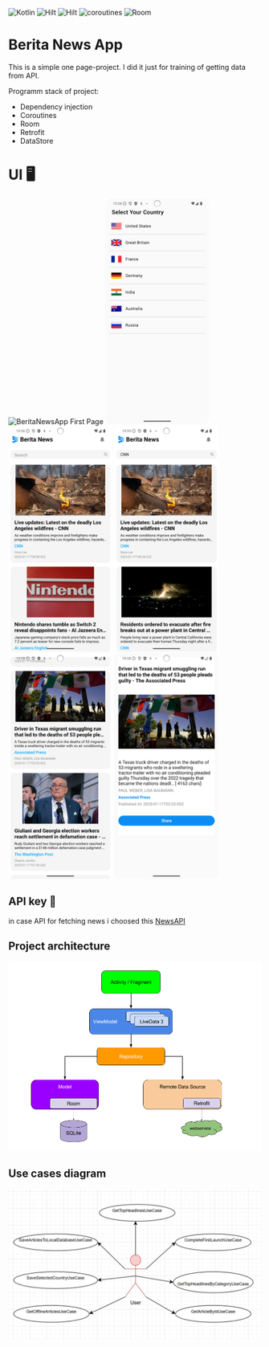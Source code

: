 ![Kotlin](https://img.shields.io/badge/kotlin-%237F52FF.svg?style=for-the-badge&logo=kotlin&logoColor=white) ![Hilt](https://img.shields.io/badge/hilt-%237F52FF.svg?style=for-the-badge&logo=hilt&logoColor=white) ![Hilt](https://img.shields.io/badge/retrofit-ffc000.svg?style=for-the-badge&logo=retrofit&logoColor=white) ![coroutines](https://img.shields.io/badge/coroutines-ff00c0.svg?style=for-the-badge&logo=coroutines&logoColor=white) ![Room](https://img.shields.io/badge/room-3f00ff.svg?style=for-the-badge&logo=coroutines&logoColor=white)  
# Berita News App 

This is a simple one page-project. I did it just for training of getting data from API. 

Programm stack of project:
- Dependency injection
- Coroutines
- Room
- Retrofit
- DataStore


# UI 🖥

<img alt="BeritaNewsApp First Page" height="450px" src="https://github.com/MishaNikolaev/BeritaNews/blob/master/assets/Screenshot_20250118_175801.png" /> <img alt="BeritaNewsApp Country Page" height="450px" src="https://github.com/MishaNikolaev/BeritaNews/blob/master/assets/Screenshot_20250118_175814.png" />
<img alt="BeritaNewsApp Main Page" height="450px" src="https://github.com/MishaNikolaev/BeritaNews/blob/master/assets/Screenshot_20250118_175713.png" /> <img alt="BeritaNewsApp Search Page" height="450px" src="https://github.com/MishaNikolaev/BeritaNews/blob/master/assets/Screenshot_20250118_175953.png" />
<img alt="BeritaNewsApp Listing Pages" height="450px" src="https://github.com/MishaNikolaev/BeritaNews/blob/master/assets/Screenshot_20250118_175849.png" /> <img alt="BeritaNewsApp Detail Page" height="450px" src="https://github.com/MishaNikolaev/BeritaNews/blob/master/assets/Screenshot_20250118_175905.png" />



## API key 🔑
in case API for fetching news i choosed this [NewsAPI](https://newsapi.org/)

## Project architecture
![logs](https://github.com/MishaNikolaev/BeritaNews/blob/master/assets/mvvm.png)

## Use cases diagram

![logs](https://github.com/MishaNikolaev/BeritaNews/blob/master/assets/diagram.jpg)
